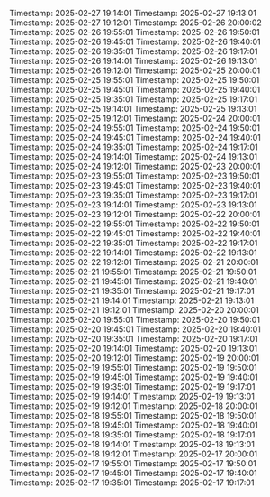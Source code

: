 Timestamp: 2025-02-27 19:14:01
Timestamp: 2025-02-27 19:13:01
Timestamp: 2025-02-27 19:12:01
Timestamp: 2025-02-26 20:00:02
Timestamp: 2025-02-26 19:55:01
Timestamp: 2025-02-26 19:50:01
Timestamp: 2025-02-26 19:45:01
Timestamp: 2025-02-26 19:40:01
Timestamp: 2025-02-26 19:35:01
Timestamp: 2025-02-26 19:17:01
Timestamp: 2025-02-26 19:14:01
Timestamp: 2025-02-26 19:13:01
Timestamp: 2025-02-26 19:12:01
Timestamp: 2025-02-25 20:00:01
Timestamp: 2025-02-25 19:55:01
Timestamp: 2025-02-25 19:50:01
Timestamp: 2025-02-25 19:45:01
Timestamp: 2025-02-25 19:40:01
Timestamp: 2025-02-25 19:35:01
Timestamp: 2025-02-25 19:17:01
Timestamp: 2025-02-25 19:14:01
Timestamp: 2025-02-25 19:13:01
Timestamp: 2025-02-25 19:12:01
Timestamp: 2025-02-24 20:00:01
Timestamp: 2025-02-24 19:55:01
Timestamp: 2025-02-24 19:50:01
Timestamp: 2025-02-24 19:45:01
Timestamp: 2025-02-24 19:40:01
Timestamp: 2025-02-24 19:35:01
Timestamp: 2025-02-24 19:17:01
Timestamp: 2025-02-24 19:14:01
Timestamp: 2025-02-24 19:13:01
Timestamp: 2025-02-24 19:12:01
Timestamp: 2025-02-23 20:00:01
Timestamp: 2025-02-23 19:55:01
Timestamp: 2025-02-23 19:50:01
Timestamp: 2025-02-23 19:45:01
Timestamp: 2025-02-23 19:40:01
Timestamp: 2025-02-23 19:35:01
Timestamp: 2025-02-23 19:17:01
Timestamp: 2025-02-23 19:14:01
Timestamp: 2025-02-23 19:13:01
Timestamp: 2025-02-23 19:12:01
Timestamp: 2025-02-22 20:00:01
Timestamp: 2025-02-22 19:55:01
Timestamp: 2025-02-22 19:50:01
Timestamp: 2025-02-22 19:45:01
Timestamp: 2025-02-22 19:40:01
Timestamp: 2025-02-22 19:35:01
Timestamp: 2025-02-22 19:17:01
Timestamp: 2025-02-22 19:14:01
Timestamp: 2025-02-22 19:13:01
Timestamp: 2025-02-22 19:12:01
Timestamp: 2025-02-21 20:00:01
Timestamp: 2025-02-21 19:55:01
Timestamp: 2025-02-21 19:50:01
Timestamp: 2025-02-21 19:45:01
Timestamp: 2025-02-21 19:40:01
Timestamp: 2025-02-21 19:35:01
Timestamp: 2025-02-21 19:17:01
Timestamp: 2025-02-21 19:14:01
Timestamp: 2025-02-21 19:13:01
Timestamp: 2025-02-21 19:12:01
Timestamp: 2025-02-20 20:00:01
Timestamp: 2025-02-20 19:55:01
Timestamp: 2025-02-20 19:50:01
Timestamp: 2025-02-20 19:45:01
Timestamp: 2025-02-20 19:40:01
Timestamp: 2025-02-20 19:35:01
Timestamp: 2025-02-20 19:17:01
Timestamp: 2025-02-20 19:14:01
Timestamp: 2025-02-20 19:13:01
Timestamp: 2025-02-20 19:12:01
Timestamp: 2025-02-19 20:00:01
Timestamp: 2025-02-19 19:55:01
Timestamp: 2025-02-19 19:50:01
Timestamp: 2025-02-19 19:45:01
Timestamp: 2025-02-19 19:40:01
Timestamp: 2025-02-19 19:35:01
Timestamp: 2025-02-19 19:17:01
Timestamp: 2025-02-19 19:14:01
Timestamp: 2025-02-19 19:13:01
Timestamp: 2025-02-19 19:12:01
Timestamp: 2025-02-18 20:00:01
Timestamp: 2025-02-18 19:55:01
Timestamp: 2025-02-18 19:50:01
Timestamp: 2025-02-18 19:45:01
Timestamp: 2025-02-18 19:40:01
Timestamp: 2025-02-18 19:35:01
Timestamp: 2025-02-18 19:17:01
Timestamp: 2025-02-18 19:14:01
Timestamp: 2025-02-18 19:13:01
Timestamp: 2025-02-18 19:12:01
Timestamp: 2025-02-17 20:00:01
Timestamp: 2025-02-17 19:55:01
Timestamp: 2025-02-17 19:50:01
Timestamp: 2025-02-17 19:45:01
Timestamp: 2025-02-17 19:40:01
Timestamp: 2025-02-17 19:35:01
Timestamp: 2025-02-17 19:17:01
